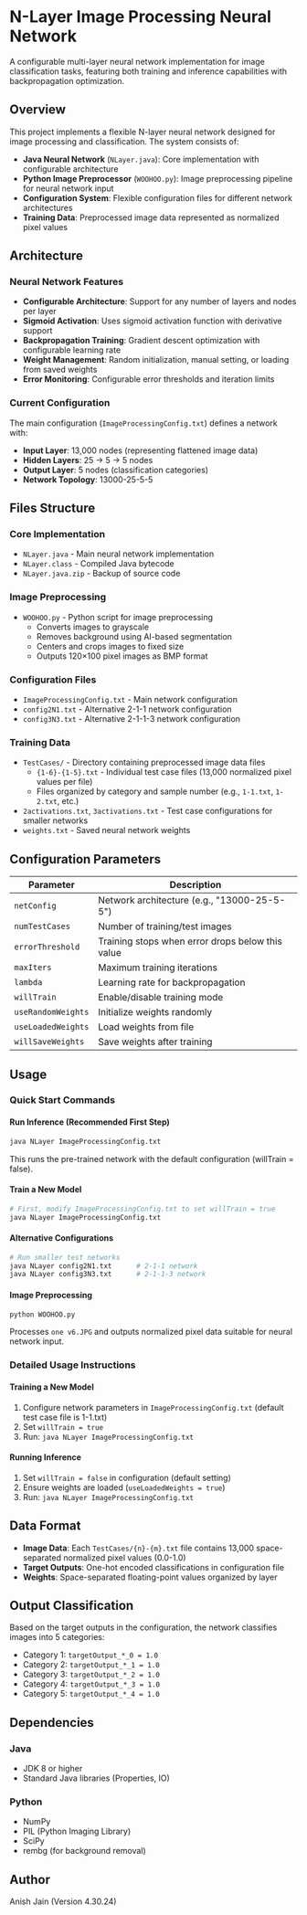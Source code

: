 # N-Layer Image Processing Neural Network

A configurable multi-layer neural network implementation for image classification tasks, featuring both training and inference capabilities with backpropagation optimization.

## Overview

This project implements a flexible N-layer neural network designed for image processing and classification. The system consists of:

- **Java Neural Network** (`NLayer.java`): Core implementation with configurable architecture
- **Python Image Preprocessor** (`WOOHOO.py`): Image preprocessing pipeline for neural network input
- **Configuration System**: Flexible configuration files for different network architectures
- **Training Data**: Preprocessed image data represented as normalized pixel values

## Architecture

### Neural Network Features
- **Configurable Architecture**: Support for any number of layers and nodes per layer
- **Sigmoid Activation**: Uses sigmoid activation function with derivative support
- **Backpropagation Training**: Gradient descent optimization with configurable learning rate
- **Weight Management**: Random initialization, manual setting, or loading from saved weights
- **Error Monitoring**: Configurable error thresholds and iteration limits

### Current Configuration
The main configuration (`ImageProcessingConfig.txt`) defines a network with:
- **Input Layer**: 13,000 nodes (representing flattened image data)
- **Hidden Layers**: 25 → 5 → 5 nodes
- **Output Layer**: 5 nodes (classification categories)
- **Network Topology**: 13000-25-5-5

## Files Structure

### Core Implementation
- `NLayer.java` - Main neural network implementation
- `NLayer.class` - Compiled Java bytecode
- `NLayer.java.zip` - Backup of source code

### Image Preprocessing
- `WOOHOO.py` - Python script for image preprocessing
  - Converts images to grayscale
  - Removes background using AI-based segmentation
  - Centers and crops images to fixed size
  - Outputs 120×100 pixel images as BMP format

### Configuration Files
- `ImageProcessingConfig.txt` - Main network configuration
- `config2N1.txt` - Alternative 2-1-1 network configuration
- `config3N3.txt` - Alternative 2-1-1-3 network configuration

### Training Data
- `TestCases/` - Directory containing preprocessed image data files
  - `{1-6}-{1-5}.txt` - Individual test case files (13,000 normalized pixel values per file)
  - Files organized by category and sample number (e.g., `1-1.txt`, `1-2.txt`, etc.)
- `2activations.txt`, `3activations.txt` - Test case configurations for smaller networks
- `weights.txt` - Saved neural network weights

## Configuration Parameters

| Parameter | Description |
|-----------|-------------|
| `netConfig` | Network architecture (e.g., "13000-25-5-5") |
| `numTestCases` | Number of training/test images |
| `errorThreshold` | Training stops when error drops below this value |
| `maxIters` | Maximum training iterations |
| `lambda` | Learning rate for backpropagation |
| `willTrain` | Enable/disable training mode |
| `useRandomWeights` | Initialize weights randomly |
| `useLoadedWeights` | Load weights from file |
| `willSaveWeights` | Save weights after training |

## Usage

### Quick Start Commands

#### Run Inference (Recommended First Step)
```bash
java NLayer ImageProcessingConfig.txt
```
This runs the pre-trained network with the default configuration (willTrain = false).

#### Train a New Model
```bash
# First, modify ImageProcessingConfig.txt to set willTrain = true
java NLayer ImageProcessingConfig.txt
```

#### Alternative Configurations
```bash
# Run smaller test networks
java NLayer config2N1.txt      # 2-1-1 network
java NLayer config3N3.txt      # 2-1-1-3 network
```

#### Image Preprocessing
```bash
python WOOHOO.py
```
Processes `one v6.JPG` and outputs normalized pixel data suitable for neural network input.

### Detailed Usage Instructions

#### Training a New Model
1. Configure network parameters in `ImageProcessingConfig.txt` (default test case file is 1-1.txt)
2. Set `willTrain = true`
3. Run: `java NLayer ImageProcessingConfig.txt`

#### Running Inference
1. Set `willTrain = false` in configuration (default setting)
2. Ensure weights are loaded (`useLoadedWeights = true`)
3. Run: `java NLayer ImageProcessingConfig.txt`

## Data Format

- **Image Data**: Each `TestCases/{n}-{m}.txt` file contains 13,000 space-separated normalized pixel values (0.0-1.0)
- **Target Outputs**: One-hot encoded classifications in configuration file
- **Weights**: Space-separated floating-point values organized by layer

## Output Classification

Based on the target outputs in the configuration, the network classifies images into 5 categories:
- Category 1: `targetOutput_*_0 = 1.0`
- Category 2: `targetOutput_*_1 = 1.0`  
- Category 3: `targetOutput_*_2 = 1.0`
- Category 4: `targetOutput_*_3 = 1.0`
- Category 5: `targetOutput_*_4 = 1.0`

## Dependencies

### Java
- JDK 8 or higher
- Standard Java libraries (Properties, IO)

### Python
- NumPy
- PIL (Python Imaging Library)
- SciPy
- rembg (for background removal)

## Author
Anish Jain (Version 4.30.24)
